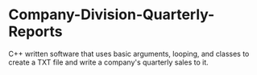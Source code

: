 # Company-Division-Quarterly-Reports
C++ written software that uses basic arguments, looping, and classes to create a TXT file and write a company's quarterly sales to it.
